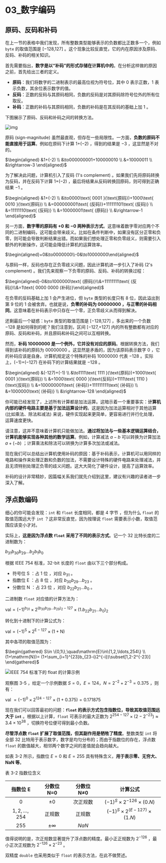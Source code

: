 # 03_数字编码

## 原码、反码和补码

在上一节的表格中我们发现，所有整数类型能够表示的负数都比正数多一个，例如 `byte` 的取值范围是 [−128,127] 。这个现象比较反直觉，它的内在原因涉及原码、反码、补码的相关知识。

首先需要指出，**数字是以“补码”的形式存储在计算机中的**。在分析这样做的原因之前，首先给出三者的定义。

- **原码**：我们将数字的二进制表示的最高位视为符号位，其中 0 表示正数，1 表示负数，其余位表示数字的值。
- **反码**：正数的反码与其原码相同，负数的反码是对其原码除符号位外的所有位取反。
- **补码**：正数的补码与其原码相同，负数的补码是在其反码的基础上加 1 。

下图展示了原码、反码和补码之间的转换方法。

![img](https://cdn.jsdelivr.net/gh/ZL85/ImageBed@main/202404031438177.png)

原码 (sign-magnitude) 虽然最直观，但存在一些局限性。一方面，**负数的原码不能直接用于运算**。例如在原码下计算 1+(−2) ，得到的结果是 −3 ，这显然是不对的。

$\begin{aligned}
&1+(-2) \\
&\to000000001+100000010 \\
&=10000011 \\
&\rightarrow-3
\end{aligned}$

为了解决此问题，计算机引入了反码 (1's complement) 。如果我们先将原码转换为反码，并在反码下计算 1+(−2) ，最后将结果从反码转换回原码，则可得到正确结果 −1 。

$\begin{aligned}
&1+(-2) \\
&\to0000\text{ 0001 }(\text{原码})+1000\text{ 0010 }(\text{原码}) \\
&=000000001\text{ (反码)}+111111101\text{ (反码)} \\
&=11111110\text{ (反码)} \\
&=10000001\text{ (原码)} \\
&\rightarrow-1
\end{aligned}$

另一方面，**数字零的原码有 +0 和 −0 两种表示方式**。这意味着数字零对应两个不同的二进制编码，这可能会带来歧义。比如在条件判断中，如果没有区分正零和负零，则可能会导致判断结果出错。而如果我们想处理正零和负零歧义，则需要引入额外的判断操作，这可能会降低计算机的运算效率。

$\begin{aligned}+0&\to0000000\\-0&\to10000000\end{aligned}$

与原码一样，反码也存在正负零歧义问题，因此计算机进一步引入了补码 (2's complement) 。我们先来观察一下负零的原码、反码、补码的转换过程：

$\begin{aligned}-0&\to1000000\text{ (原码)}\\&=11111111\text{ (反码)}\\&=1\text{ 0000 0000 (补码)}\end{aligned}$

在负零的反码基础上加 1 会产生进位，但 `byte` 类型的长度只有 8 位，因此溢出到第 9 位的 1 会被舍弃。也就是说，**负零的补码为 00000000 ，与正零的补码相同**。这意味着在补码表示中只存在一个零，正负零歧义从而得到解决。

还剩最后一个疑惑：`byte` 类型的取值范围是 [−128,127] ，多出来的一个负数 −128 是如何得到的呢？我们注意到，区间 [−127,+127] 内的所有整数都有对应的原码、反码和补码，并且原码和补码之间可以互相转换。

然而，**补码 10000000 是一个例外，它并没有对应的原码**。根据转换方法，我们得到该补码的原码为 00000000 。这显然是矛盾的，因为该原码表示数字 0 ，它的补码应该是自身。计算机规定这个特殊的补码 10000000 代表 −128 。实际上，(−1)+(−127) 在补码下的计算结果就是 −128 。

$\begin{aligned}
&(-127)+(-1) \\
&\to1111\text{ 1111 }(\text{原码})+1000\text{ 0001 }(\text{原码}) \\
&=1000\text{ 0000 }(\text{反码})+1111\text{ 1110 }(\text{反码}) \\
&=100000001\text{ (补码)}+111111111\text{ (补码}) \\
&=1000000\text{ (补码)} \\
&\rightarrow-128
\end{aligned}$

你可能已经发现了，上述所有计算都是加法运算。这暗示着一个重要事实：**计算机内部的硬件电路主要是基于加法运算设计的**。这是因为加法运算相对于其他运算 (比如乘法、除法和减法) 来说，硬件实现起来更简单，更容易进行并行化处理，运算速度更快。

请注意，这并不意味着计算机只能做加法。**通过将加法与一些基本逻辑运算结合，计算机能够实现各种其他的数学运算**。例如，计算减法 $a-b$ 可以转换为计算加法 $a+(-b)$ ；计算乘法和除法可以转换为计算多次加法或减法。

现在我们可以总结出计算机使用补码的原因：基于补码表示，计算机可以用同样的电路和操作来处理正数和负数的加法，不需要设计特殊的硬件电路来处理减法，并且无须特别处理正负零的歧义问题。这大大简化了硬件设计，提高了运算效率。

补码的设计非常精妙，因篇幅关系我们就先介绍到这里，建议有兴趣的读者进一步深入了解。

## 浮点数编码

细心的你可能会发现：`int` 和 `float` 长度相同，都是 4 字节 ，但为什么 `float` 的取值范围远大于 `int` ？这非常反直觉，因为按理说 `float` 需要表示小数，取值范围应该变小才对。

实际上，**这是因为浮点数 `float` 采用了不同的表示方式**。记一个 32 比特长度的二进制数为：

$b_{31}b_{30}b_{29}...b_{2}b_{1}b_{0}$

根据 IEEE 754 标准，32-bit 长度的 `float` 由以下三个部分构成。

- 符号位 S ：占 1 位 ，对应 $b_{31}$ 。
- 指数位 E ：占 8 位 ，对应 $b_{30}b_{29}...b_{23}$ 。
- 分数位 N ：占 23 位 ，对应 $b_{22}b_{21}...b_{0}$ 。

二进制数 `float` 对应值的计算方法为：

$\mathrm{val}=(-1)^{b_{31}}\times2^{(b_{30}b_{29}\ldots b_{29})_2-127}\times\left(1.b_{22}b_{21}\ldots b_0\right)_2$

转化到十进制下的计算公式为：

$\mathrm{val}=(-1)^{\mathrm{S}}\times2^{\mathrm{E}-127}\times(1+\mathrm{N})$

其中各项的取值范围为：

$\begin{gathered}
S\in  \{0,1\},\quad\mathrm{E}\in\{1,2,\ldots,254\} \\
(1+\mathrm{N})= (1+\sum_{i=1}^{23}b_{23-i}2^{-i})\subset[1,2-2^{-23}] 
\end{gathered}$

![IEEE 754 标准下的 float 的计算示例](https://cdn.jsdelivr.net/gh/ZL85/ImageBed@main/202404031444447.png)

观察图 3-5 ，给定一个示例数据 $S=0 ， E=124 ，N=2^{−2}+2^{−3}=0.375$ ，则有：

 $\mathrm{val~}=(-1)^0\times2^{124-127}\times(1+0.375)=0.171875$

现在我们可以回答最初的问题：**`float` 的表示方式包含指数位，导致其取值范围远大于 `int`** 。根据以上计算，`float` 可表示的最大正数为 $2^{254−127}×(2−2^{−23})≈3.4×10^{38}$ ，切换符号位便可得到最小负数。

**尽管浮点数 `float` 扩展了取值范围，但其副作用是牺牲了精度**。整数类型 `int` 将全部 32 比特用于表示数字，数字是均匀分布的；而由于指数位的存在，浮点数 `float` 的数值越大，相邻两个数字之间的差值就会趋向越大。

如表 3-2 所示，指数位 $E=0$ 和 $E=255$ 具有特殊含义，**用于表示零、无穷大、NaN 等**。

表 3-2  指数位含义

|  指数位 E   | 分数位 N=0 | 分数位 N≠0 |          计算公式          |
| :---------: | :--------: | :--------: | :------------------------: |
|     $0$     |    $±0$    |  次正规数  |  $(−1)^S×2^{−126}×(0.N)$   |
| $1,2,…,254$ |   正规数   |   正规数   | $(−1)^S×2^{(E−127)}×(1.N)$ |
|    $255$    |    $±∞$    |   $NaN$    |                            |

值得说明的是，次正规数显著提升了浮点数的精度。最小正正规数为 $2^{−126}$ ，最小正次正规数为 $2^{−126}×2^{−23}$ 。

双精度 `double` 也采用类似于 `float` 的表示方法，在此不做赘述。





















